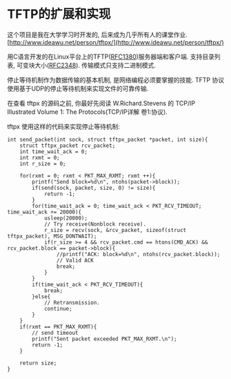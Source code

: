 # TFTP的扩展和实现

这个项目是我在大学学习时开发的, 后来成为几乎所有人的课堂作业. [http://www.ideawu.net/person/tftpx/](http://www.ideawu.net/person/tftpx/)

用C语言开发的在Linux平台上的TFTP([RFC1380](http://www.ietf.org/rfc/rfc2348.txt))服务器端和客户端. 支持目录列表, 可变块大小([RFC2348](http://www.ietf.org/rfc/rfc2348.txt)). 传输模式只支持二进制模式.

停止等待机制作为数据传输的基本机制, 是网络编程必须要掌握的技能. TFTP 协议使用基于UDP的停止等待机制来实现文件的可靠传输.

在查看 tftpx 的源码之前, 你最好先阅读 W.Richard.Stevens 的 TCP/IP Illustrated Volume 1: The Protocols(TCP/IP详解 卷1:协议).

tftpx 使用这样的代码来实现停止等待机制:

	int send_packet(int sock, struct tftpx_packet *packet, int size){
		struct tftpx_packet rcv_packet;
		int time_wait_ack = 0;
		int rxmt = 0;
		int r_size = 0;
	
		for(rxmt = 0; rxmt < PKT_MAX_RXMT; rxmt ++){
			printf("Send block=%d\n", ntohs(packet->block));
			if(send(sock, packet, size, 0) != size){
				return -1;
			}
			for(time_wait_ack = 0; time_wait_ack < PKT_RCV_TIMEOUT; time_wait_ack += 20000){
				usleep(20000);
				// Try receive(Nonblock receive).
				r_size = recv(sock, &rcv_packet, sizeof(struct tftpx_packet), MSG_DONTWAIT);
				if(r_size >= 4 && rcv_packet.cmd == htons(CMD_ACK) && rcv_packet.block == packet->block){
					//printf("ACK: block=%d\n", ntohs(rcv_packet.block));
					// Valid ACK
					break;
				}
			}
			if(time_wait_ack < PKT_RCV_TIMEOUT){
				break;
			}else{
				// Retransmission.
				continue;
			}
		}
		if(rxmt == PKT_MAX_RXMT){
			// send timeout
			printf("Sent packet exceeded PKT_MAX_RXMT.\n");
			return -1;
		}
	
		return size;
	}
